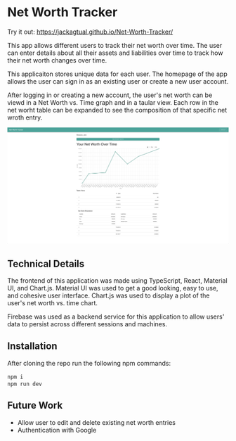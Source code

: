 # Net Worth Tracker

Try it out: https://jackagtual.github.io/Net-Worth-Tracker/

This app allows different users to track their net worth over time. The user can enter details about all their assets and liabilities over time to track how their net worth changes over time.

This applicaiton stores unique data for each user. The homepage of the app allows the user can sign in as an existing user or create a new user account.

After logging in or creating a new account, the user's net worth can be viewd in a Net Worth vs. Time graph and in a taular view. Each row in the net worht table can be expanded to see the composition of that specific net wroth entry.

![Homepage](./assets/HomepageScreenshot.png)

## Technical Details

The frontend of this application was made using TypeScript, React, Material UI, and Chart.js. Material UI was used to get a good looking, easy to use, and cohesive user interface. Chart.js was used to display a plot of the user's net worth vs. time chart.

Firebase was used as a backend service for this application to allow users' data to persist across different sessions and machines.

## Installation

After cloning the repo run the following npm commands:

```
npm i
npm run dev
```

## Future Work

- Allow user to edit and delete existing net worth entries
- Authentication with Google
